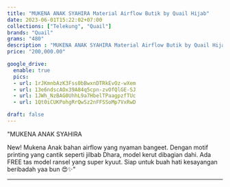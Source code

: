```yaml
---
title: "MUKENA ANAK SYAHIRA Material Airflow Butik by Quail Hijab"
date: 2023-06-01T15:22:02+07:00
collections: ["Telekung", "Quail"]
brands: "Quail"
grams: "480"
description : "MUKENA ANAK SYAHIRA Material Airflow Butik by Quail Hijab"
price: "200,000.00"

google_drive:
  enable: true
  pics:
  - url: 1rJKmnbAzK3Fss0bBwxnDTRkEvOz-wXem
  - url: 13e6ndscAOx39A84q5cpn-zvOfQlGE-SJ
  - url: 1JWh_NzBAG0UhhL9a7HbelTPaagpzfTUc
  - url: 1Qt0iCUKPohgRrQwSz2nFFSSoMp7VxRwD

draft: false
---
```


"MUKENA ANAK SYAHIRA


New! Mukena Anak bahan airflow yang nyaman bangeet. Dengan motif printing yang cantik seperti jilbab Dhara, model kerut dibagian dahi. Ada FREE tas model ransel yang super kyuut. Siap untuk buah hati kesayangan beribadah yaa bun 😍✨"

----    
 
